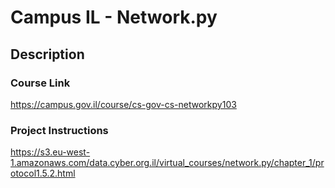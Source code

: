 # Campus IL - Network.py #

## **Description** ## 

### Course Link ###   
https://campus.gov.il/course/cs-gov-cs-networkpy103

### Project Instructions ### 
https://s3.eu-west-1.amazonaws.com/data.cyber.org.il/virtual_courses/network.py/chapter_1/protocol1.5.2.html
